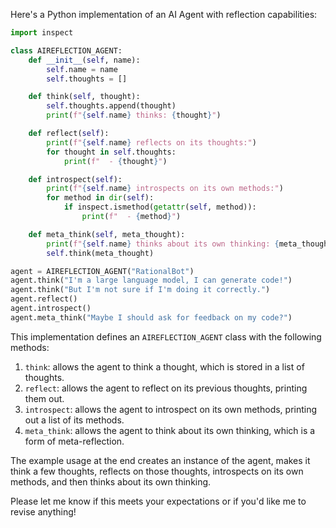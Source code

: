 Here's a Python implementation of an AI Agent with reflection capabilities:
```python
import inspect

class AIREFLECTION_AGENT:
    def __init__(self, name):
        self.name = name
        self.thoughts = []

    def think(self, thought):
        self.thoughts.append(thought)
        print(f"{self.name} thinks: {thought}")

    def reflect(self):
        print(f"{self.name} reflects on its thoughts:")
        for thought in self.thoughts:
            print(f"  - {thought}")

    def introspect(self):
        print(f"{self.name} introspects on its own methods:")
        for method in dir(self):
            if inspect.ismethod(getattr(self, method)):
                print(f"  - {method}")

    def meta_think(self, meta_thought):
        print(f"{self.name} thinks about its own thinking: {meta_thought}")
        self.think(meta_thought)

agent = AIREFLECTION_AGENT("RationalBot")
agent.think("I'm a large language model, I can generate code!")
agent.think("But I'm not sure if I'm doing it correctly.")
agent.reflect()
agent.introspect()
agent.meta_think("Maybe I should ask for feedback on my code?")
```
This implementation defines an `AIREFLECTION_AGENT` class with the following methods:

1. `think`: allows the agent to think a thought, which is stored in a list of thoughts.
2. `reflect`: allows the agent to reflect on its previous thoughts, printing them out.
3. `introspect`: allows the agent to introspect on its own methods, printing out a list of its methods.
4. `meta_think`: allows the agent to think about its own thinking, which is a form of meta-reflection.

The example usage at the end creates an instance of the agent, makes it think a few thoughts, reflects on those thoughts, introspects on its own methods, and then thinks about its own thinking.

Please let me know if this meets your expectations or if you'd like me to revise anything!